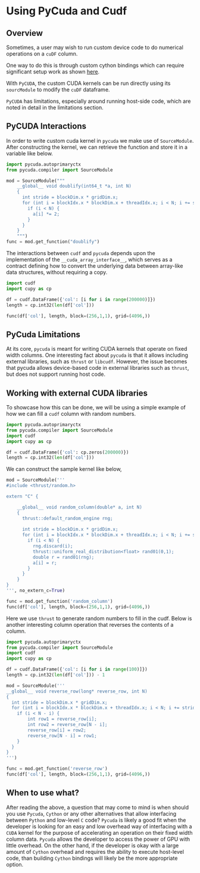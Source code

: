 # Using PyCuda and Cudf
## Overview
Sometimes, a user may wish to run custom device code to do numerical operations on a `cuDF` column. 

One way to do this is through custom cython bindings which can require significant setup work as shown [here](https://github.com/rapidsai/rapids-examples/tree/main/shareable-dataframes).

With `PyCUDA`,  the custom CUDA kernels can be run directly using its` sourcModule` to modify the `cuDF`  dataframe.   

`PyCUDA` has limitations, especially around running host-side code, which are noted in detail in the limitations section.  

## PyCUDA Interactions
In order to write custom cuda kernel in `pycuda` we make use of `SourceModule`. After constructing the kernel, we can retrieve the function and store it in a variable like below.
```python
import pycuda.autoprimaryctx
from pycuda.compiler import SourceModule

mod = SourceModule("""
    __global__ void doublify(int64_t *a, int N)
    {
      int stride = blockDim.x * gridDim.x;
      for (int i = blockIdx.x * blockDim.x + threadIdx.x; i < N; i += stride) {
        if (i < N) {
          a[i] *= 2;
        }
      }
    }
    """)
func = mod.get_function("doublify")
```
The interactions between `cudf` and `pycuda` depends upon the implementation of the `__cuda_array_interface__`, which serves as a contract defining how to convert the underlying data between array-like data structures, without requiring a copy.
```python
import cudf
import cupy as cp

df = cudf.DataFrame({'col': [i for i in range(200000)]})
length = cp.int32(len(df['col']))

func(df['col'], length, block=(256,1,1), grid=(4096,))
```

## PyCuda Limitations
At its core, `pycuda` is meant for writing CUDA kernels that operate on fixed width columns. One interesting fact about `pycuda` is that it allows including external libraries, such as `thrust` or `libcudf`. However, the issue becomes that pycuda allows device-based code in external libraries such as `thrust`, but does not support running host code.

## Working with external CUDA libraries
To showcase how this can be done, we will be using a simple example of how we can fill a `cudf` column with random numbers.

```python
import pycuda.autoprimaryctx
from pycuda.compiler import SourceModule
import cudf
import cupy as cp

df = cudf.DataFrame({'col': cp.zeros(200000)})
length = cp.int32(len(df['col']))
```
We can construct the sample kernel like below,
```python
mod = SourceModule('''
#include <thrust/random.h>

extern "C" {

    __global__ void random_column(double* a, int N)
    {
      thrust::default_random_engine rng;
      
      int stride = blockDim.x * gridDim.x;
      for (int i = blockIdx.x * blockDim.x + threadIdx.x; i < N; i += stride) {
        if (i < N) {
          rng.discard(i);
          thrust::uniform_real_distribution<float> rand01(0,1);
          double r = rand01(rng);
          a[i] = r;
        }
      }
    }
}
''', no_extern_c=True)

func = mod.get_function('random_column')
func(df['col'], length, block=(256,1,1), grid=(4096,))
```
Here we use `thrust` to generate random numbers to fill in the cudf. Below is another interesting column operation that reverses the contents of a column.
```python
import pycuda.autoprimaryctx
from pycuda.compiler import SourceModule
import cudf
import cupy as cp

df = cudf.DataFrame({'col': [i for i in range(100)]})
length = cp.int32(len(df['col'])) - 1

mod = SourceModule('''
__global__ void reverse_row(long* reverse_row, int N)
{      
  int stride = blockDim.x * gridDim.x;
  for (int i = blockIdx.x * blockDim.x + threadIdx.x; i < N; i += stride) {
    if (i < N - i) {
        int row1 = reverse_row[i];
        int row2 = reverse_row[N - i];
        reverse_row[i] = row2;
        reverse_row[N - i] = row1;
    }
  }
}
''')

func = mod.get_function('reverse_row')
func(df['col'], length, block=(256,1,1), grid=(4096,))
```

## When to use what?
After reading the above, a question that may come to mind is when should you use `Pycuda`, `Cython` or any other alternatives that allow interfacing between `Python` and low-level `C` code? `Pycuda` is likely a good fit when the developer is looking for an easy and low overhead way of interfacing with a `CUDA` kernel for the purpose of accelerating an operation on their fixed width column data. `Pycuda` allows the developer to access the power of GPU with little overhead. On the other hand, if the developer is okay with a large amount of `Cython` overhead and requires the ability to execute host-level code, than building `Cython` bindings will likely be the more appropriate option.